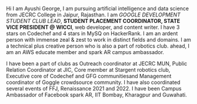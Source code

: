 Hi I am Ayushi George,
I am pursuing artificial intelligence and data science from JECRC College in Jaipur, Rajasthan.
I am *GOOGLE DEVELOPMENT STUDENT CLUB LEAD*, **STUDENT PLACEMENT COORDINATOR, STATE VICE PRESIDENT @ WICCI**, web developer, and content writer.
I have 3 stars on Codechef and 4 stars in MySQ on HackerRank.
I am an ardent person with immense zeal & zest to work in distinct fields and
domains. I am a technical plus creative person who is also a part of robotics club.
ahead, I am an AWS educate member and spark AR campus ambassador.

I have been a part of clubs as Outreach coordinator at JECRC MUN, Public Relation Coordinator at JIC, Core member at Stargent robotics club, Executive core of Codechef and GFG communitiesand Management coordinator of Goggle crowdsource community. I have also coordinated several events of FFJ, Renaissance 2021 and 2022. I have been Campus Ambassador of Facebook spark AR, IIT Bombay, Kharagpur and Guwahati.

